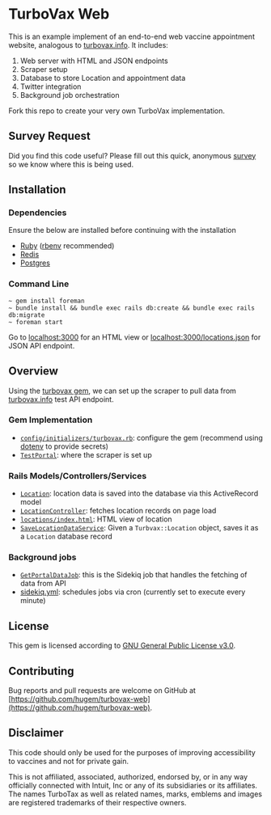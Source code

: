 # TurboVax Web

This is an example implement of an end-to-end web vaccine appointment website, analogous to [turbovax.info](https://www.turbovax.info/). It includes:

1) Web server with HTML and JSON endpoints
2) Scraper setup
3) Database to store Location and appointment data
4) Twitter integration
5) Background job orchestration

Fork this repo to create your very own TurboVax implementation.

## Survey Request

Did you find this code useful? Please fill out this quick, anonymous [survey](https://docs.google.com/forms/d/1h9w1X-NUXfQ2s9VdRnz0rXJkBExlZe6c98gbowTpEVw/edit) so we know where this is being used.


## Installation
### Dependencies
Ensure the below are installed before continuing with the installation

* [Ruby](https://www.ruby-lang.org/en/downloads/) ([rbenv](https://github.com/rbenv/rbenv) recommended)
* [Redis](https://redis.io/topics/quickstart)
* [Postgres](https://www.postgresql.org/download/)

### Command Line

```
~ gem install foreman
~ bundle install && bundle exec rails db:create && bundle exec rails db:migrate
~ foreman start
```

Go to [localhost:3000](http://localhost:3000/) for an HTML view or [localhost:3000/locations.json](http://localhost:3000/locations.json) for JSON API endpoint.

## Overview
Using the [turbovax gem](https://github.com/hugem/turbovax-gem), we can set up the scraper to pull data from [turbovax.info](http://api.turbovax.info/v1/test.json) test API endpoint.
### Gem Implementation
* [`config/initializers/turbovax.rb`](https://github.com/hugem/turbovax-web/blob/main/config/initializers/turbovax.rb): configure the gem (recommend using [dotenv](https://github.com/bkeepers/dotenv) to provide secrets)
* [`TestPortal`](https://github.com/hugem/turbovax-web/blob/main/app/models/portals/test_portal.rb): where the scraper is set up
### Rails Models/Controllers/Services
* [`Location`](https://github.com/hugem/turbovax-web/blob/main/app/models/location.rb): location data is saved into the database via this ActiveRecord model
* [`LocationController`](https://github.com/hugem/turbovax-web/blob/main/app/controllers/locations_controller.rb): fetches location records on page load
* [`locations/index.html`](https://github.com/hugem/turbovax-web/blob/main/app/views/locations/index.html.erb): HTML view of location
* [`SaveLocationDataService`](https://github.com/hugem/turbovax-web/blob/main/app/services/save_location_data_service.rb): Given a `Turbvax::Location` object, saves it as a `Location` database record
### Background jobs
* [`GetPortalDataJob`](https://github.com/hugem/turbovax-web/blob/main/app/jobs/get_portal_data_job.rb): this is the Sidekiq job that handles the fetching of data from API
* [sidekiq.yml](https://github.com/hugem/turbovax-web/blob/main/config/sidekiq.yml): schedules jobs via cron (currently set to execute every minute)

## License

This gem is licensed according to [GNU General Public License v3.0](https://github.com/hugem/turbovax-gem/blob/main/LICENSE).

## Contributing

Bug reports and pull requests are welcome on GitHub at [https://github.com/hugem/turbovax-web](https://github.com/hugem/turbovax-web).

## Disclaimer

This code should only be used for the purposes of improving accessibility to vaccines and not for private gain.

This is not affiliated, associated, authorized, endorsed by, or in any way officially connected with Intuit, Inc or any of its subsidiaries or its affiliates. The names TurboTax as well as related names, marks, emblems and images are registered trademarks of their respective owners.
